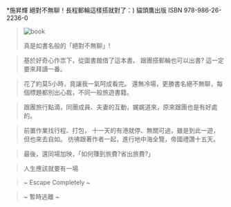*施昇輝 絕對不無聊！長程郵輪這樣搭就對了：) 貓頭鷹出版 ISBN 978-986-26-2236-0
                                                            
> ![book](../../master/images/ISBN9789862622360.jpg)
>
>真是如書名般的「絕對不無聊」!

>基於好奇心作祟下，從圖書館借了這本書。
>跟團搭郵輪也可以出書?
>這一定要來拜讀一番。

>花了約莫5小時，竟讓我一氣呵成看完。
>還無冷場，更勝書名絕不無聊，每個標題都別出心裁，不同一般旅遊書籍。

>跟團旅行點滴，同團成員、夫妻的互動，娓娓道來，原來跟團也是有好處的。

>前置作業找行程、打包，
>十一天的有港就停、無關可過，雖是到此一遊，但也來去自如。
>彷彿跟著作者一起，進行地中海全覽，帝國禮讚十五天。

>最後，還同場加映，「如何賺到旅費?省出旅費?」

>人生應該就要有一場 

> ~ Escape Completely ~

> ~      暫時逃離     ~
